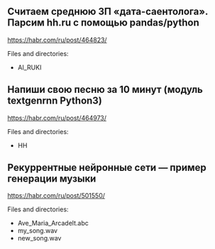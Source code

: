 ## Считаем среднюю ЗП «дата-саентолога». Парсим hh.ru с помощью pandas/python

https://habr.com/ru/post/464823/

Files and directories:
- AI_RUKI


## Напиши свою песню за 10 минут (модуль textgenrnn Python3)

https://habr.com/ru/post/464973/

Files and directories:
- HH


## Рекуррентные нейронные сети — пример генерации музыки

https://habr.com/ru/post/501550/

Files and directories:
- Ave_Maria_Arcadelt.abc
- my_song.wav
- new_song.wav

